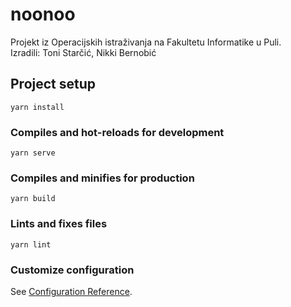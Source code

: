 # noonoo
Projekt iz Operacijskih istraživanja na Fakultetu Informatike u Puli.   
Izradili: Toni Starčić, Nikki Bernobić

## Project setup
```
yarn install
```

### Compiles and hot-reloads for development
```
yarn serve
```

### Compiles and minifies for production
```
yarn build
```

### Lints and fixes files
```
yarn lint
```

### Customize configuration
See [Configuration Reference](https://cli.vuejs.org/config/).
